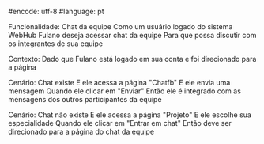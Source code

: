 #encode: utf-8 
#language: pt 

Funcionalidade: Chat da equipe
    Como um usuário logado do sistema WebHub 
    Fulano deseja acessar chat da equipe
    Para que possa discutir com os integrantes de sua equipe
    
Contexto: 
    Dado que Fulano está logado em sua conta e foi direcionado para a página

Cenário: Chat existe
    E ele acessa a página "Chatfb"
    E ele envia uma mensagem
    Quando ele clicar em "Enviar"
    Então ele é integrado com as mensagens dos outros participantes da equipe
    
Cenário: Chat não existe 
    E ele acessa a página "Projeto"
    E ele escolhe sua especialidade
    Quando ele clicar em "Entrar em chat"
    Então deve ser direcionado para a página do chat da equipe
    